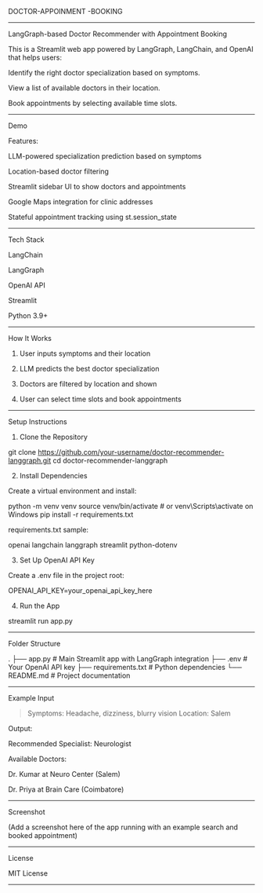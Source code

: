 DOCTOR-APPOINMENT -BOOKING

---

LangGraph-based Doctor Recommender with Appointment Booking

This is a Streamlit web app powered by LangGraph, LangChain, and OpenAI that helps users:

Identify the right doctor specialization based on symptoms.

View a list of available doctors in their location.

Book appointments by selecting available time slots.



---

Demo

Features:

LLM-powered specialization prediction based on symptoms

Location-based doctor filtering

Streamlit sidebar UI to show doctors and appointments

Google Maps integration for clinic addresses

Stateful appointment tracking using st.session_state



---

Tech Stack

LangChain

LangGraph

OpenAI API

Streamlit

Python 3.9+



---

How It Works

1. User inputs symptoms and their location


2. LLM predicts the best doctor specialization


3. Doctors are filtered by location and shown


4. User can select time slots and book appointments




---

Setup Instructions

1. Clone the Repository

git clone https://github.com/your-username/doctor-recommender-langgraph.git
cd doctor-recommender-langgraph

2. Install Dependencies

Create a virtual environment and install:

python -m venv venv
source venv/bin/activate   # or venv\Scripts\activate on Windows
pip install -r requirements.txt

requirements.txt sample:

openai
langchain
langgraph
streamlit
python-dotenv

3. Set Up OpenAI API Key

Create a .env file in the project root:

OPENAI_API_KEY=your_openai_api_key_here

4. Run the App

streamlit run app.py


---

Folder Structure

.
├── app.py             # Main Streamlit app with LangGraph integration
├── .env               # Your OpenAI API key
├── requirements.txt   # Python dependencies
└── README.md          # Project documentation


---

Example Input

> Symptoms: Headache, dizziness, blurry vision
Location: Salem



Output:

Recommended Specialist: Neurologist

Available Doctors:

Dr. Kumar at Neuro Center (Salem)

Dr. Priya at Brain Care (Coimbatore)




---

Screenshot

(Add a screenshot here of the app running with an example search and booked appointment)


---

License

MIT License


---

